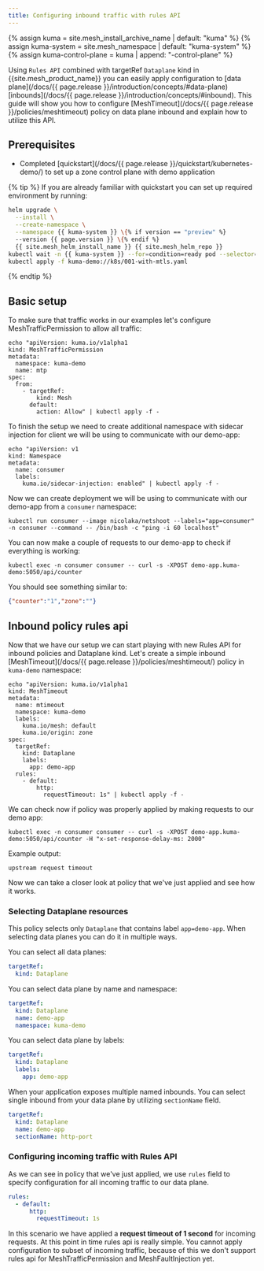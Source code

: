 ```yaml
---
title: Configuring inbound traffic with rules API
---
```


{% assign kuma = site.mesh_install_archive_name | default: "kuma" %}
{% assign kuma-system = site.mesh_namespace | default: "kuma-system" %}
{% assign kuma-control-plane = kuma | append: "-control-plane" %}

Using `Rules API` combined with targetRef `Dataplane` kind in {{site.mesh_product_name}} you can easily apply configuration to [data plane](/docs/{{ page.release }}/introduction/concepts/#data-plane)
[inbounds](/docs/{{ page.release }}/introduction/concepts/#inbound). This guide will show you how to configure [MeshTimeout](/docs/{{ page.release }}/policies/meshtimeout) policy on data plane inbound and explain how to utilize this API.

## Prerequisites

- Completed [quickstart](/docs/{{ page.release }}/quickstart/kubernetes-demo/) to set up a zone control plane with demo application

{% tip %}
If you are already familiar with quickstart you can set up required environment by running:

```sh
helm upgrade \
  --install \
  --create-namespace \
  --namespace {{ kuma-system }} \{% if version == "preview" %}
  --version {{ page.version }} \{% endif %}
  {{ site.mesh_helm_install_name }} {{ site.mesh_helm_repo }}
kubectl wait -n {{ kuma-system }} --for=condition=ready pod --selector=app={{ kuma-control-plane }} --timeout=90s
kubectl apply -f kuma-demo://k8s/001-with-mtls.yaml
```
{% endtip %}

## Basic setup

To make sure that traffic works in our examples let's configure MeshTrafficPermission to allow all traffic:

```shell
echo "apiVersion: kuma.io/v1alpha1
kind: MeshTrafficPermission
metadata:
  namespace: kuma-demo
  name: mtp
spec:
  from:
    - targetRef:
        kind: Mesh
      default:
        action: Allow" | kubectl apply -f -
```

To finish the setup we need to create additional namespace with sidecar injection for client we will be using to communicate
with our demo-app:

```shell
echo "apiVersion: v1
kind: Namespace
metadata:
  name: consumer
  labels:
    kuma.io/sidecar-injection: enabled" | kubectl apply -f -
```

Now we can create deployment we will be using to communicate with our demo-app from a `consumer` namespace:

```shell
kubectl run consumer --image nicolaka/netshoot --labels="app=consumer" -n consumer --command -- /bin/bash -c "ping -i 60 localhost"
```

You can now make a couple of requests to our demo-app to check if everything is working:

```shell
kubectl exec -n consumer consumer -- curl -s -XPOST demo-app.kuma-demo:5050/api/counter
```

You should see something similar to:

```json
{"counter":"1","zone":""}
```

## Inbound policy rules api 

Now that we have our setup we can start playing with new Rules API for inbound policies and Dataplane kind. 
Let's create a simple inbound [MeshTimeout](/docs/{{ page.release }}/policies/meshtimeout/) policy in `kuma-demo` namespace:

```shell
echo "apiVersion: kuma.io/v1alpha1
kind: MeshTimeout
metadata:
  name: mtimeout
  namespace: kuma-demo
  labels:
    kuma.io/mesh: default
    kuma.io/origin: zone
spec:
  targetRef:
    kind: Dataplane
    labels: 
      app: demo-app
  rules:
    - default:
        http:
          requestTimeout: 1s" | kubectl apply -f -
```

We can check now if policy was properly applied by making requests to our demo app:

```shell
kubectl exec -n consumer consumer -- curl -s -XPOST demo-app.kuma-demo:5050/api/counter -H "x-set-response-delay-ms: 2000"
```

Example output:

```
upstream request timeout
```

Now we can take a closer look at policy that we've just applied and see how it works.

### Selecting Dataplane resources

This policy selects only `Dataplane` that contains label `app=demo-app`. When selecting data planes you can do it in multiple ways.

You can select all data planes:

```yaml
targetRef:
  kind: Dataplane
```

You can select data plane by name and namespace:

```yaml
targetRef:
  kind: Dataplane
  name: demo-app
  namespace: kuma-demo
```

You can select data plane by labels:

```yaml
targetRef:
  kind: Dataplane
  labels:
    app: demo-app
```

When your application exposes multiple named inbounds. You can select single inbound from your data plane by utilizing `sectionName` field.

```yaml
targetRef:
  kind: Dataplane
  name: demo-app
  sectionName: http-port
```

### Configuring incoming traffic with Rules API

As we can see in policy that we've just applied, we use `rules` field to specify configuration for all incoming traffic to our data plane.

```yaml
rules:
  - default:
      http:
        requestTimeout: 1s
```

In this scenario we have applied a **request timeout of 1 second** for incoming requests. At this point in time rules api is really simple.
You cannot apply configuration to subset of incoming traffic, because of this we don't support
rules api for MeshTrafficPermission and MeshFaultInjection yet.